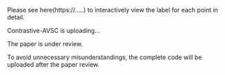 Please see here(https://.....) to interactively view the label for each point in detail.

Contrastive-AVSC is uploading...

The paper is under review.

To avoid unnecessary misunderstandings, the complete code will be uploaded after the paper review.

